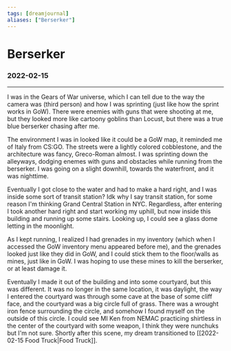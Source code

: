 ```yaml
---
tags: [dreamjournal]
aliases: ["Berserker"]
---
```


# Berserker
### 2022-02-15
---

I was in the Gears of War universe, which I can tell due to the way the camera was (third person) and how I was sprinting (just like how the sprint works in GoW). There were enemies with guns that were shooting at me, but they looked more like cartoony goblins than Locust, but there was a true blue berserker chasing after me.

The environment I was in looked like it could be a GoW map, it reminded me of Italy from CS:GO. The streets were a lightly colored cobblestone, and the architecture was fancy, Greco-Roman almost. I was sprinting down the alleyways, dodging enemes with guns and obstacles while running from the berserker. I was going on a slight downhill, towards the waterfront, and it was nighttime.

Eventually I got close to the water and had to make a hard right, and I was inside some sort of transit station? Idk why I say transit station, for some reason I'm thinking Grand Central Station in NYC. Regardless, after entering I took another hard right and start working my uphill, but now inside this building and running up some stairs. Looking up, I could see a glass dome letting in the moonlight.

As I kept running, I realized I had grenades in my inventory (which when I accessed the GoW inventory menu appeared before me), and the grenades looked just like they did in GoW, and I could stick them to the floor/walls as mines, just like in GoW. I was hoping to use these mines to kill the berserker, or at least damage it.

Eventually I made it out of the building and into some courtyard, but this was different. It was no longer in the same location, it was daylight, the way I entered the courtyard was through some cave at the base of some cliff face, and the courtyard was a big circle full of grass. There was a wrought iron fence surrounding the circle, and somehow I found myself on the outside of this circle. I could see MI Ken from NEMAC practicing shirtless in the center of the courtyard with some weapon, I think they were nunchuks but I'm not sure. Shortly after this scene, my dream transitioned to [[2022-02-15 Food Truck|Food Truck]]. 
